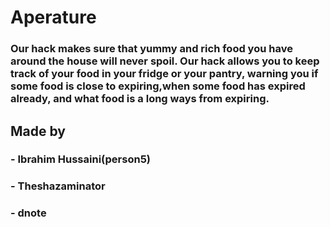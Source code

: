 # Aperature
### Our hack makes sure that yummy and rich food you have around the house will never spoil. Our hack allows you to keep track of your food in your fridge or your pantry, warning you if some food is close to expiring,when some food has expired already, and what food is a long ways from expiring. 
## Made by 
### - Ibrahim Hussaini(person5)
### - Theshazaminator
### - dnote
